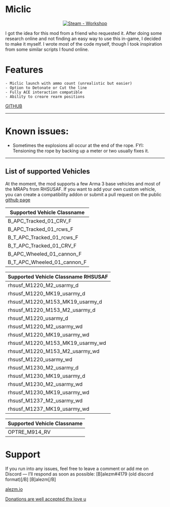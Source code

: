 # Miclic
<div align="center">

[![Steam - Workshop](https://img.shields.io/badge/Steam-Workshop-1A2D3E?logo=Steam)](https://steamcommunity.com/sharedfiles/filedetails/?id=3466971787)
</div>


I got the idea for this mod from a friend who requested it. After doing some research online and not finding an easy way to use this in-game, I decided to make it myself.
I wrote most of the code myself, though I took inspiration from some similar scripts I found online.

# Features
    - Miclic launch with ammo count (unrealistic but easier)
    - Option to Detonate or Cut the line
    - Fully ACE interaction compatible
    - Ability to creare rearm positions


[ GITHUB ](https://github.com/alezm00/Miclic)

---
# Known issues:
- Sometimes the explosions all occur at the end of the rope. FYI: Tensioning the rope by backing up a meter or two usually fixes it.

---
## List of supported Vehicles
At the moment, the mod supports a few Arma 3 base vehicles and most of the MRAPs from RHSUSAF.
If you want to add your own custom vehicle, you can create a compatibility addon or submit a pull request on the public [github page](https://github.com/alezm00/Miclic)



| Supported Vehicle Classname          |
|--------------------------------------|
| B_APC_Tracked_01_CRV_F               |
| B_APC_Tracked_01_rcws_F              |
| B_T_APC_Tracked_01_rcws_F            |
| B_T_APC_Tracked_01_CRV_F             |
| B_APC_Wheeled_01_cannon_F            |
| B_T_APC_Wheeled_01_cannon_F          |

| Supported Vehicle Classname  RHSUSAF |
|--------------------------------------|
| rhsusf_M1220_M2_usarmy_d             |
| rhsusf_M1220_MK19_usarmy_d           |
| rhsusf_M1220_M153_MK19_usarmy_d      |
| rhsusf_M1220_M153_M2_usarmy_d        |
| rhsusf_M1220_usarmy_d                |
| rhsusf_M1220_M2_usarmy_wd            |
| rhsusf_M1220_MK19_usarmy_wd          |
| rhsusf_M1220_M153_MK19_usarmy_wd     |
| rhsusf_M1220_M153_M2_usarmy_wd       |
| rhsusf_M1220_usarmy_wd               |
| rhsusf_M1230_M2_usarmy_d             |
| rhsusf_M1230_MK19_usarmy_d           |
| rhsusf_M1230_M2_usarmy_wd            |
| rhsusf_M1230_MK19_usarmy_wd          |
| rhsusf_M1237_M2_usarmy_wd            |
| rhsusf_M1237_MK19_usarmy_wd          |


| Supported Vehicle Classname           |
|--------------------------------------|
| OPTRE_M914_RV                        |




# Support

If you run into any issues, feel free to leave a comment or add me on Discord — I’ll respond as soon as possible:
[B]alezm#4179 (old discord format)[/B]
[B]alezm[/B]


[alezm.io](https://alezm.io/)

[Donations are well accepted thx love u](https://www.paypal.me/alezm00)

